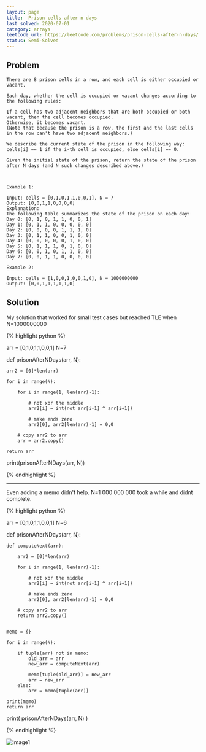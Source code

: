 ```yaml
---
layout: page
title:  Prison cells after n days
last_solved: 2020-07-01
category: arrays
leetcode_url: https://leetcode.com/problems/prison-cells-after-n-days/
status: Semi-Solved
---
```


Problem
-------

```
There are 8 prison cells in a row, and each cell is either occupied or vacant.

Each day, whether the cell is occupied or vacant changes according to the following rules:

If a cell has two adjacent neighbors that are both occupied or both vacant, then the cell becomes occupied.
Otherwise, it becomes vacant.
(Note that because the prison is a row, the first and the last cells in the row can't have two adjacent neighbors.)

We describe the current state of the prison in the following way: cells[i] == 1 if the i-th cell is occupied, else cells[i] == 0.

Given the initial state of the prison, return the state of the prison after N days (and N such changes described above.)

 

Example 1:

Input: cells = [0,1,0,1,1,0,0,1], N = 7
Output: [0,0,1,1,0,0,0,0]
Explanation: 
The following table summarizes the state of the prison on each day:
Day 0: [0, 1, 0, 1, 1, 0, 0, 1]
Day 1: [0, 1, 1, 0, 0, 0, 0, 0]
Day 2: [0, 0, 0, 0, 1, 1, 1, 0]
Day 3: [0, 1, 1, 0, 0, 1, 0, 0]
Day 4: [0, 0, 0, 0, 0, 1, 0, 0]
Day 5: [0, 1, 1, 1, 0, 1, 0, 0]
Day 6: [0, 0, 1, 0, 1, 1, 0, 0]
Day 7: [0, 0, 1, 1, 0, 0, 0, 0]

Example 2:

Input: cells = [1,0,0,1,0,0,1,0], N = 1000000000
Output: [0,0,1,1,1,1,1,0]

```

Solution
----------

My solution that worked for small test cases but reached TLE when N=1000000000

{% highlight python %}

arr = [0,1,0,1,1,0,0,1]
N=7


def prisonAfterNDays(arr, N):

    arr2 = [0]*len(arr)

    for i in range(N):

        for i in range(1, len(arr)-1):
            
            # not xor the middle
            arr2[i] = int(not arr[i-1] ^ arr[i+1])

            # make ends zero
            arr2[0], arr2[len(arr)-1] = 0,0

        # copy arr2 to arr
        arr = arr2.copy()
    
    return arr

print(prisonAfterNDays(arr, N))


{% endhighlight %}

__________________

Even adding a memo didn't help. N=1 000 000 000 took a while and didnt complete.

{% highlight python %}

arr = [0,1,0,1,1,0,0,1]
N=6

def prisonAfterNDays(arr, N):

    def computeNext(arr):

        arr2 = [0]*len(arr)
        
        for i in range(1, len(arr)-1):
            
            # not xor the middle
            arr2[i] = int(not arr[i-1] ^ arr[i+1])

            # make ends zero
            arr2[0], arr2[len(arr)-1] = 0,0

        # copy arr2 to arr
        return arr2.copy()


    memo = {}

    for i in range(N):

        if tuple(arr) not in memo:
            old_arr = arr
            new_arr = computeNext(arr)

            memo[tuple(old_arr)] = new_arr
            arr = new_arr
        else:
            arr = memo[tuple(arr)]

    print(memo)
    return arr

print( prisonAfterNDays(arr, N) )

{% endhighlight %}

![image1]()